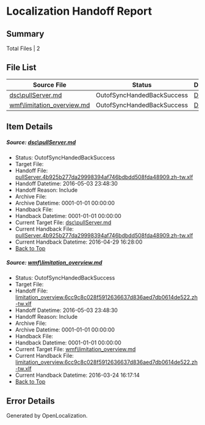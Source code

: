 # <a name='report-top'></a> Localization Handoff Report

## Summary
 Total Files | 2

## File List
 Source File | Status | Details 
 ----------- | ------ | ------- 
 [dsc\pullServer.md](https://github.com/PowerShell/powerShell-Docs/blob/4f89541a1821ca4283a39a9a1cb97c75e9e496db/dsc/pullServer.md) | OutofSyncHandedBackSuccess | [Details](#4327f7428aa839fd7bb1788b203d72c838814aa976)
 [wmf\limitation_overview.md](https://github.com/PowerShell/powerShell-Docs/blob/45663ee62b9d9a1ccde45affa2022e88ce92493d/wmf/limitation_overview.md) | OutofSyncHandedBackSuccess | [Details](#c0c0b63ad6fcbfecbd130e1f5a736ab65f301627323)

## Item Details
##### <a name='4327f7428aa839fd7bb1788b203d72c838814aa976'></a> Source: [dsc\pullServer.md](https://github.com/PowerShell/powerShell-Docs/blob/4f89541a1821ca4283a39a9a1cb97c75e9e496db/dsc/pullServer.md)
* Status: OutofSyncHandedBackSuccess
* Target File: 
* Handoff File: [pullServer.4b925b277da29998394af746bdbdd508fda48909.zh-tw.xlf](https://github.com/PowerShell/powerShell-Docs.handoff/blob/76862de9ee7f84cc4234f36fdefbd6ee363e5e85/ol-handoff/PowerShell/powerShell-Docs.zh-tw/live/pullServer.4b925b277da29998394af746bdbdd508fda48909.zh-tw.xlf)
* Handoff Datetime: 2016-05-03 23:48:30
* Handoff Reason: Include
* Archive File: 
* Archive Datetime: 0001-01-01 00:00:00
* Handback File: 
* Handback Datetime: 0001-01-01 00:00:00
* Current Target File: [dsc\pullServer.md](https://github.com/PowerShell/powerShell-Docs.zh-tw/blob/e9a46cf4f71c2ecee2eb5fc60c37b0bb1e884535/dsc/pullServer.md)
* Current Handback File: [pullServer.4b925b277da29998394af746bdbdd508fda48909.zh-tw.xlf](https://github.com/PowerShell/powerShell-Docs.handback/blob/f386a7339a15e601718acb7ba490c37f03f2e573/ol-handback/PowerShell/powerShell-Docs.zh-tw/live/pullServer.4b925b277da29998394af746bdbdd508fda48909.zh-tw.xlf)
* Current Handback Datetime: 2016-04-29 16:28:00
* [Back to Top](#report-top)

##### <a name='c0c0b63ad6fcbfecbd130e1f5a736ab65f301627323'></a> Source: [wmf\limitation_overview.md](https://github.com/PowerShell/powerShell-Docs/blob/45663ee62b9d9a1ccde45affa2022e88ce92493d/wmf/limitation_overview.md)
* Status: OutofSyncHandedBackSuccess
* Target File: 
* Handoff File: [limitation_overview.6cc9c8c028f5912636637d836aed7db0614de522.zh-tw.xlf](https://github.com/PowerShell/powerShell-Docs.handoff/blob/76862de9ee7f84cc4234f36fdefbd6ee363e5e85/ol-handoff/PowerShell/powerShell-Docs.zh-tw/live/limitation_overview.6cc9c8c028f5912636637d836aed7db0614de522.zh-tw.xlf)
* Handoff Datetime: 2016-05-03 23:48:30
* Handoff Reason: Include
* Archive File: 
* Archive Datetime: 0001-01-01 00:00:00
* Handback File: 
* Handback Datetime: 0001-01-01 00:00:00
* Current Target File: [wmf\limitation_overview.md](https://github.com/PowerShell/powerShell-Docs.zh-tw/blob/3f369f8996806ac386712391d0b02a8fe08cca1e/wmf/limitation_overview.md)
* Current Handback File: [limitation_overview.6cc9c8c028f5912636637d836aed7db0614de522.zh-tw.xlf](https://github.com/PowerShell/powerShell-Docs.handback/blob/ad4d6956a87ee2e1ff37671891eff94777e645e8/ol-handback/PowerShell/powerShell-Docs.zh-tw/live/limitation_overview.6cc9c8c028f5912636637d836aed7db0614de522.zh-tw.xlf)
* Current Handback Datetime: 2016-03-24 16:17:14
* [Back to Top](#report-top)


## Error Details

Generated by OpenLocalization.
